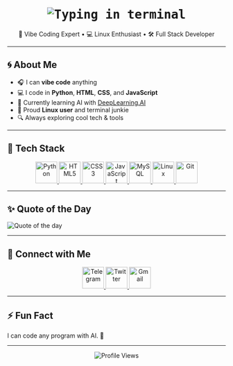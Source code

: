 <h1 align="center" style="font-family: 'Fira Code', monospace; width: 100%;">
  <img 
    src="https://readme-typing-svg.herokuapp.com?font=Fira+Code&size=28&color=00FF00&center=true&vCenter=true&width=600&lines=Hey+there!+I'm+Anish;Learning+AI+at+deeplearning.ai+🧠" 
    alt="Typing in terminal" 
  />
</h1>

<p align="center">
  🧠 Vibe Coding Expert • 💻 Linux Enthusiast • 🛠️ Full Stack Developer
</p>

---

## 🌀 About Me

- 🎧 I can **vibe code** anything
- 💻 I code in **Python**, **HTML**, **CSS**, and **JavaScript**
- 📖 Currently learning AI with [DeepLearning.AI](https://www.deeplearning.ai/)
- 🐧 Proud **Linux user** and terminal junkie
- 🔍 Always exploring cool tech & tools

---

## 🚀 Tech Stack

<p align="center">
  <a href="https://www.python.org/" target="_blank">
    <img src="https://skillicons.dev/icons?i=python" alt="Python" width="50" />
  </a>
  <a href="https://developer.mozilla.org/en-US/docs/Web/HTML" target="_blank">
    <img src="https://skillicons.dev/icons?i=html" alt="HTML5" width="50" />
  </a>
  <a href="https://developer.mozilla.org/en-US/docs/Web/CSS" target="_blank">
    <img src="https://skillicons.dev/icons?i=css" alt="CSS3" width="50" />
  </a>
  <a href="https://developer.mozilla.org/en-US/docs/Web/JavaScript" target="_blank">
    <img src="https://skillicons.dev/icons?i=javascript" alt="JavaScript" width="50" />
  </a>
  <a href="https://www.mysql.com/" target="_blank">
    <img src="https://skillicons.dev/icons?i=mysql" alt="MySQL" width="50" />
  </a>
  <a href="https://www.linux.org/" target="_blank">
    <img src="https://skillicons.dev/icons?i=linux" alt="Linux" width="50" />
  </a>
  <a href="https://git-scm.com/" target="_blank">
    <img src="https://skillicons.dev/icons?i=git" alt="Git" width="50" />
  </a>
</p>

---

## ✨ Quote of the Day

<p>
  <img src="https://quotes-github-readme.vercel.app/api?type=horizontal&theme=dark" alt="Quote of the day" />
</p>

---

## 🔗 Connect with Me

<p align="center">
  <a href="https://t.me/anishahsarvatraasti" target="_blank">
    <img src="https://cdn-icons-png.flaticon.com/512/2111/2111646.png" width="50" alt="Telegram" />
  </a>
  <a href="https://twitter.com/anishahsarvatraasti" target="_blank">
    <img src="https://skillicons.dev/icons?i=twitter" width="50" alt="Twitter" />
  </a>
  <a href="mailto:anishahsarvatraasti@gmail.com">
    <img src="https://skillicons.dev/icons?i=gmail" width="50" alt="Gmail" />
  </a>
</p>

---

## ⚡ Fun Fact

<p>
  I can code any program with AI. 🤖
</p>

---

<p align="center">
  <img src="https://komarev.com/ghpvc/?username=anishahsarvatraasti&style=flat-square&color=00FF00" alt="Profile Views" />
</p>
